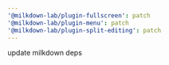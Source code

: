 ```yaml
---
'@milkdown-lab/plugin-fullscreen': patch
'@milkdown-lab/plugin-menu': patch
'@milkdown-lab/plugin-split-editing': patch
---
```


update milkdown deps
